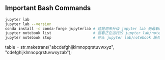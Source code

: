 ## Important Bash Commands

```bash
jupyter lab
jupyter lab --version
conda install -c conda-forge jupyterlab # 这是用来升级 jupyter lab 到最新版的方法
jupyter notebook list                   # 查看正在运行的 jupyter lab/notebook
jupyter notebook stop                   # 停止 jupyter lab/notebook 服务
```

table = str.maketrans("abcdefghijklmnopqrstuvwxyz", "cdefghijklmnopqrstuvwxyzab");